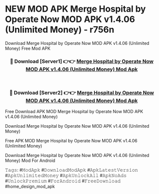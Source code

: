 # NEW MOD APK Merge Hospital by Operate Now MOD APK v1.4.06 (Unlimited Money) - r756n
Download Merge Hospital by Operate Now MOD APK v1.4.06 (Unlimited Money) Free Mod APK

<div align="center">
<h3>🔴 Download [Server1] 👉👉 <a href="https://apk-comot.site?title=Merge_Hospital_by_Operate_Now_MOD_APK_v1.4.06_(Unlimited_Money)">Merge Hospital by Operate Now MOD APK v1.4.06 (Unlimited Money) Mod Apk</a></h3><br>

<h3>🔴 Download [Server2] 👉👉 <a href="https://apk-comot.site?title=Merge_Hospital_by_Operate_Now_MOD_APK_v1.4.06_(Unlimited_Money)">Merge Hospital by Operate Now MOD APK v1.4.06 (Unlimited Money) Mod Apk</a></h3>
</div>


Free Download APK MOD Merge Hospital by Operate Now MOD APK v1.4.06 (Unlimited Money)

Download Merge Hospital by Operate Now MOD APK v1.4.06 (Unlimited Money) 

Free APK MOD Merge Hospital by Operate Now MOD APK v1.4.06 (Unlimited Money) 

Download Merge Hospital by Operate Now MOD APK v1.4.06 (Unlimited Money) Mod For Android

𝚃𝚊𝚐𝚜: #𝙼𝚘𝚍𝙰𝚙𝚔 #𝙳𝚘𝚠𝚗𝚕𝚘𝚊𝚍𝙼𝚘𝚍𝙰𝚙𝚔 #𝙰𝚙𝚔𝙻𝚊𝚝𝚎𝚜𝚝𝚅𝚎𝚛𝚜𝚒𝚘𝚗 #𝙰𝚙𝚔𝚄𝚗𝚕𝚒𝚖𝚒𝚝𝚎𝚍𝙼𝚘𝚗𝚎𝚢 #𝙰𝚙𝚔𝚄𝚗𝚕𝚘𝚌𝚔𝙰𝚕𝚕 #𝙰𝚙𝚔𝙽𝚘𝙰𝚍𝚜 #𝚄𝚗𝚕𝚘𝚌𝚔𝙿𝚛𝚎𝚖𝚒𝚞𝚖 #𝙵𝚘𝚛𝙰𝚗𝚍𝚛𝚘𝚒𝚍 #𝙵𝚛𝚎𝚎𝙳𝚘𝚠𝚗𝚕𝚘𝚊𝚍 #home_design_mod_apk
